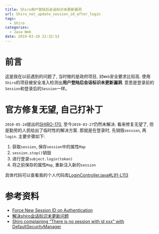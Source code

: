 ```yaml
---
title: Shiro用户登陆后会话标识未更新漏洞
url: Shiro_not_update_session_id_after_login
tags:
  - Shiro
categories:
  - Java Web
date: 2019-03-28 22:32:53
---
```

# 前言
这是我在以前遇到的问题了, 当时做的是政府项目, 对`Web`安全要求比较高.
使用`Shiro`的项目被安全准入检测出**用户登陆后会话标识未更新漏洞**.
意思是登录前的`Session`和登录后的`Session`一样。

<!-- more -->

# 官方修复无望, 自己打补丁
`2010-05-24`提出的[SHIRO-170](https://issues.apache.org/jira/browse/SHIRO-170), 至今`2019-03-27`仍然未解决.
看来修复无望了, 但是勤劳的人民给出了临时性的解决方案.
那就是在登录时, 先销毁`session`, 再`login`.
主要步骤如下:
1. 获取`session`, 保存`session`中的属性`Map`
1. `session.stop()`销毁
1. 进行登录`subject.login(token)`
1. 将之前保存的属性`Map`, 重新注入新的`session`

具体代码可以查看我的个人代码库[LoginController.java#L91-L113](https://github.com/Ahaochan/project/blob/master/ahao-web/src/main/java/com/ahao/rbac/shiro/LoginController.java#L91-L113)

# 参考资料
- [Force New Session ID on Authentication](https://issues.apache.org/jira/browse/SHIRO-170)
- [解决shiro会话标识未更新问题](https://blog.csdn.net/yycdaizi/article/details/45013397)
- [Shiro complaining “There is no session with id xxx” with DefaultSecurityManager](https://stackoverflow.com/a/30672822/6335926)
